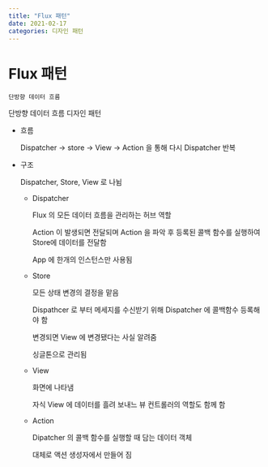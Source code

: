 ```yaml
---
title: "Flux 패턴"
date: 2021-02-17
categories: 디자인 패턴
---
```


# Flux 패턴

    단방향 데이터 흐름

단방향 데이터 흐름 디자인 패턴

- 흐름

  Dispatcher -> store -> View -> Action 을 통해 다시 Dispatcher 반복

- 구조

  Dispatcher, Store, View 로 나뉨

  - Dispatcher

    Flux 의 모든 데이터 흐름을 관리하는 허브 역할

    Action 이 발생되면 전달되며 Action 을 파악 후 등록된 콜백 함수를 실행하여 Store에 데이터를 전달함

    App 에 한개의 인스턴스만 사용됨

  - Store

    모든 상태 변경의 결정을 맡음

    Dispathcer 로 부터 메세지를 수신받기 위해 Dispatcher 에 콜백함수 등록해야 함

    변경되면 View 에 변경됐다는 사실 알려줌

    싱글톤으로 관리됨

  - View

    화면에 나타냄

    자식 View 에 데이터를 흘려 보내느 뷰 컨트롤러의 역할도 함께 함

  - Action

    Dipatcher 의 콜백 함수를 실행할 때 담는 데이터 객체

    대체로 액션 생성자에서 만들어 짐
